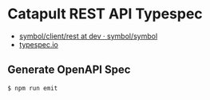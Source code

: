 # Catapult REST API Typespec

- [symbol/client/rest at dev · symbol/symbol](https://github.com/symbol/symbol/tree/dev/client/rest)
- [typespec\.io](https://typespec.io/)


## Generate OpenAPI Spec

```shell
$ npm run emit
```

